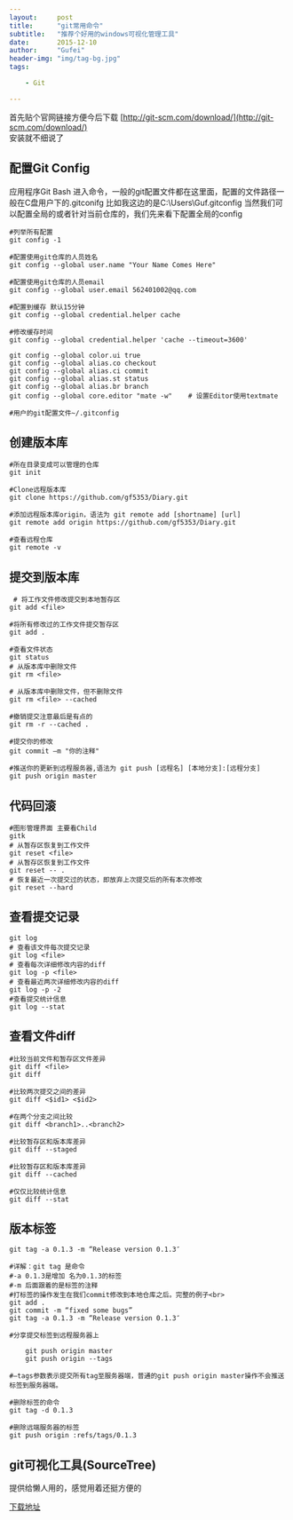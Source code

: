 ```yaml
---
layout:     post
title:      "git常用命令"
subtitle:   "推荐个好用的windows可视化管理工具"
date:       2015-12-10
author:     "Gufei"
header-img: "img/tag-bg.jpg"
tags:

    - Git

---
```


首先贴个官网链接方便今后下载 [http://git-scm.com/download/](http://git-scm.com/download/)<br>
安装就不细说了

配置Git Config
--------
应用程序Git Bash 进入命令，一般的git配置文件都在这里面，配置的文件路径一般在C盘用户下的.gitconifg
比如我这边的是C:\Users\Guf\.gitconfig
当然我们可以配置全局的或者针对当前仓库的，我们先来看下配置全局的config

```
#列举所有配置
git config -1 

#配置使用git仓库的人员姓名
git config --global user.name "Your Name Comes Here"

#配置使用git仓库的人员email
git config --global user.email 562401002@qq.com

#配置到缓存 默认15分钟
git config --global credential.helper cache 

#修改缓存时间
git config --global credential.helper 'cache --timeout=3600'  

git config --global color.ui true
git config --global alias.co checkout
git config --global alias.ci commit
git config --global alias.st status
git config --global alias.br branch
git config --global core.editor "mate -w"    # 设置Editor使用textmate

#用户的git配置文件~/.gitconfig
```

创建版本库
--------


```
#所在目录变成可以管理的仓库
git init

#Clone远程版本库  
git clone https://github.com/gf5353/Diary.git

#添加远程版本库origin，语法为 git remote add [shortname] [url]  
git remote add origin https://github.com/gf5353/Diary.git 
  
#查看远程仓库  
git remote -v  
```

提交到版本库
--------


```
 # 将工作文件修改提交到本地暂存区
git add <file>       

#将所有修改过的工作文件提交暂存区    
git add .  

#查看文件状态  
git status 
# 从版本库中删除文件 
git rm <file>        

# 从版本库中删除文件，但不删除文件  
git rm <file> --cached

#撤销提交注意最后是有点的
git rm -r --cached . 

#提交你的修改  
git commit –m "你的注释"  

#推送你的更新到远程服务器,语法为 git push [远程名] [本地分支]:[远程分支]  
git push origin master   
```

代码回滚
--------

```
#图形管理界面 主要看Child
gitk 
# 从暂存区恢复到工作文件 
git reset <file>   
# 从暂存区恢复到工作文件  
git reset -- .      
# 恢复最近一次提交过的状态，即放弃上次提交后的所有本次修改  
git reset --hard   
```

查看提交记录
--------
```
git log  
# 查看该文件每次提交记录  
git log <file>     
# 查看每次详细修改内容的diff
git log -p <file>     
# 查看最近两次详细修改内容的diff  
git log -p -2       
#查看提交统计信息  
git log --stat      
```

查看文件diff
--------

```
#比较当前文件和暂存区文件差异
git diff <file>     
git diff

#比较两次提交之间的差异
git diff <$id1> <$id2>   

#在两个分支之间比较
git diff <branch1>..<branch2> 

#比较暂存区和版本库差异
git diff --staged   

#比较暂存区和版本库差异
git diff --cached   

#仅仅比较统计信息 
git diff --stat         
```

版本标签
--------

```
git tag -a 0.1.3 -m “Release version 0.1.3″

#详解：git tag 是命令
#-a 0.1.3是增加 名为0.1.3的标签
#-m 后面跟着的是标签的注释
#打标签的操作发生在我们commit修改到本地仓库之后。完整的例子<br>
git add .
git commit -m “fixed some bugs”
git tag -a 0.1.3 -m “Release version 0.1.3″

#分享提交标签到远程服务器上

    git push origin master
    git push origin --tags
    
#–tags参数表示提交所有tag至服务器端，普通的git push origin master操作不会推送标签到服务器端。

#删除标签的命令
git tag -d 0.1.3

#删除远端服务器的标签
git push origin :refs/tags/0.1.3
```

git可视化工具(SourceTree)
--------
提供给懒人用的，感觉用着还挺方便的<br>

[下载地址](https://raw.githubusercontent.com/gf5353/res/master/files/SourceTreeSetup_1.4.0.zip)
